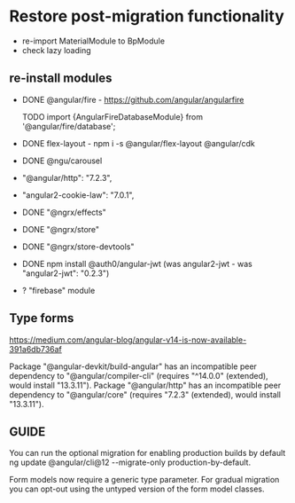 # Restore post-migration functionality

- re-import MaterialModule to BpModule
- check lazy loading

## re-install modules

- DONE @angular/fire - <https://github.com/angular/angularfire>

    TODO import {AngularFireDatabaseModule} from '@angular/fire/database';

- DONE flex-layout - npm i -s @angular/flex-layout @angular/cdk
- DONE @ngu/carousel
- "@angular/http": "7.2.3",
- "angular2-cookie-law": "7.0.1",
- DONE "@ngrx/effects"
- DONE "@ngrx/store"
- DONE "@ngrx/store-devtools"
- DONE npm install @auth0/angular-jwt (was angular2-jwt - was "angular2-jwt": "0.2.3")
- ? "firebase" module

## Type forms

<https://medium.com/angular-blog/angular-v14-is-now-available-391a6db736af>

Package "@angular-devkit/build-angular" has an incompatible peer dependency to "@angular/compiler-cli" (requires "^14.0.0" (extended), would install "13.3.11").
Package "@angular/http" has an incompatible peer dependency to "@angular/core" (requires "7.2.3" (extended), would install "13.3.11").

## GUIDE

You can run the optional migration for enabling production builds by default ng update @angular/cli@12 --migrate-only production-by-default.

Form models now require a generic type parameter. For gradual migration you can opt-out using the untyped version of the form model classes.
